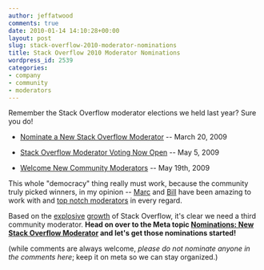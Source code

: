 ```yaml
---
author: jeffatwood
comments: true
date: 2010-01-14 14:10:28+00:00
layout: post
slug: stack-overflow-2010-moderator-nominations
title: Stack Overflow 2010 Moderator Nominations
wordpress_id: 2539
categories:
- company
- community
- moderators
---
```



Remember the Stack Overflow moderator elections we held last year? Sure you do!







  * [Nominate a New Stack Overflow Moderator](http://blog.stackoverflow.com/2009/03/nominate-a-new-stack-overflow-moderator/) -- March 20, 2009

  * [Stack Overflow Moderator Voting Now Open](http://blog.stackoverflow.com/2009/05/stack-overflow-moderator-voting-now-open/) -- May 5, 2009

  * [Welcome New Community Moderators](http://blog.stackoverflow.com/2009/05/welcome-new-community-moderators/) -- May 19th, 2009




This whole "democracy" thing really must work, because the community truly picked winners, in my opinion -- [Marc](http://stackoverflow.com/users/23354/marc-gravell) and [Bill](http://stackoverflow.com/users/1288/bill-the-lizard) have been amazing to work with and [top notch moderators](http://blog.stackoverflow.com/2009/05/a-theory-of-moderation/) in every regard. 



Based on the [explosive](http://blog.stackoverflow.com/2009/08/one-year-of-stack-overflow/) [growth](http://blog.stackoverflow.com/2009/09/one-million-pageviews/) of Stack Overflow, it's clear we need a third community moderator. **Head on over to the Meta topic [Nominations: New Stack Overflow Moderator](http://meta.stackoverflow.com/questions/35583/nominations-new-stack-overflow-moderator) and let's get those nominations started!**



(while comments are always welcome, _please do not nominate anyone in the comments here_; keep it on meta so we can stay organized.)


